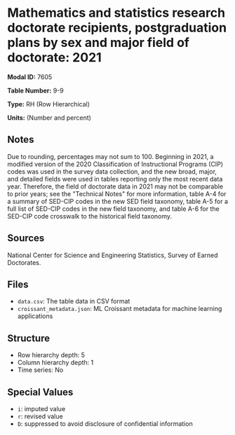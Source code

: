 # Mathematics and statistics research doctorate recipients, postgraduation plans by sex and major field of doctorate: 2021

**Modal ID:** 7605

**Table Number:** 9-9

**Type:** RH (Row Hierarchical)

**Units:** (Number and percent)

## Notes

Due to rounding, percentages may not sum to 100. Beginning in 2021, a modified version of the 2020 Classification of Instructional Programs (CIP) codes was used in the survey data collection, and the new broad, major, and detailed fields were used in tables reporting only the most recent data year. Therefore, the field of doctorate data in 2021 may not be comparable to prior years; see the "Technical Notes" for more information, table A-4 for a summary of SED-CIP codes in the new SED field taxonomy, table A-5 for a full list of SED-CIP codes in the new field taxonomy, and table A-6 for the SED-CIP code crosswalk to the historical field taxonomy.

## Sources

National Center for Science and Engineering Statistics, Survey of Earned Doctorates.

## Files

- `data.csv`: The table data in CSV format
- `croissant_metadata.json`: ML Croissant metadata for machine learning applications

## Structure

- Row hierarchy depth: 5
- Column hierarchy depth: 1
- Time series: No

## Special Values

- `i`: imputed value
- `r`: revised value
- `D`: suppressed to avoid disclosure of confidential information
